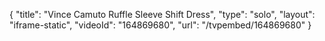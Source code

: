 {
    "title": "Vince Camuto Ruffle Sleeve Shift Dress",
    "type": "solo",
    "layout": "iframe-static",
    "videoId": "164869680",
    "url": "\/tvpembed\/164869680"
}